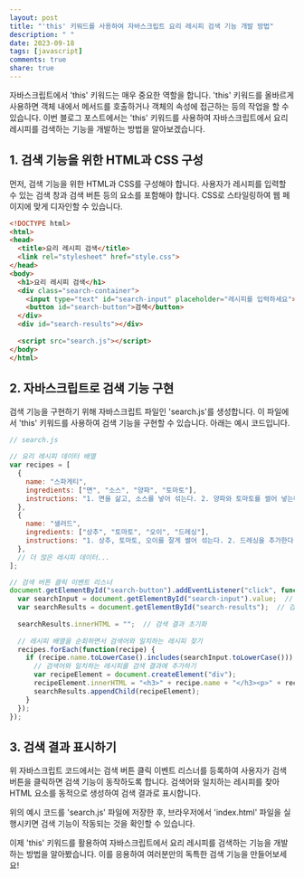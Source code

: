 ```yaml
---
layout: post
title: "'this' 키워드를 사용하여 자바스크립트 요리 레시피 검색 기능 개발 방법"
description: " "
date: 2023-09-18
tags: [javascript]
comments: true
share: true
---
```


자바스크립트에서 'this' 키워드는 매우 중요한 역할을 합니다. 'this' 키워드를 올바르게 사용하면 객체 내에서 메서드를 호출하거나 객체의 속성에 접근하는 등의 작업을 할 수 있습니다. 이번 블로그 포스트에서는 'this' 키워드를 사용하여 자바스크립트에서 요리 레시피를 검색하는 기능을 개발하는 방법을 알아보겠습니다.

## 1. 검색 기능을 위한 HTML과 CSS 구성
먼저, 검색 기능을 위한 HTML과 CSS를 구성해야 합니다. 사용자가 레시피를 입력할 수 있는 검색 창과 검색 버튼 등의 요소를 포함해야 합니다. CSS로 스타일링하여 웹 페이지에 맞게 디자인할 수 있습니다.

```html
<!DOCTYPE html>
<html>
<head>
  <title>요리 레시피 검색</title>
  <link rel="stylesheet" href="style.css">
</head>
<body>
  <h1>요리 레시피 검색</h1>
  <div class="search-container">
    <input type="text" id="search-input" placeholder="레시피를 입력하세요">
    <button id="search-button">검색</button>
  </div>
  <div id="search-results"></div>
  
  <script src="search.js"></script>
</body>
</html>
```

## 2. 자바스크립트로 검색 기능 구현
검색 기능을 구현하기 위해 자바스크립트 파일인 'search.js'를 생성합니다. 이 파일에서 'this' 키워드를 사용하여 검색 기능을 구현할 수 있습니다. 아래는 예시 코드입니다.

```javascript
// search.js

// 요리 레시피 데이터 배열
var recipes = [
  {
    name: "스파게티",
    ingredients: ["면", "소스", "양파", "토마토"],
    instructions: "1. 면을 삶고, 소스를 넣어 섞는다. 2. 양파와 토마토를 썰어 넣는다."
  },
  {
    name: "샐러드",
    ingredients: ["상추", "토마토", "오이", "드레싱"],
    instructions: "1. 상추, 토마토, 오이를 잘게 썰어 섞는다. 2. 드레싱을 추가한다."
  },
  // 더 많은 레시피 데이터...
];

// 검색 버튼 클릭 이벤트 리스너
document.getElementById("search-button").addEventListener("click", function() {
  var searchInput = document.getElementById("search-input").value;  // 검색어 가져오기
  var searchResults = document.getElementById("search-results");  // 검색 결과 표시할 요소
  
  searchResults.innerHTML = "";  // 검색 결과 초기화
  
  // 레시피 배열을 순회하면서 검색어와 일치하는 레시피 찾기
  recipes.forEach(function(recipe) {
    if (recipe.name.toLowerCase().includes(searchInput.toLowerCase())) {
      // 검색어와 일치하는 레시피를 검색 결과에 추가하기
      var recipeElement = document.createElement("div");
      recipeElement.innerHTML = "<h3>" + recipe.name + "</h3><p>" + recipe.ingredients.join(", ") + "</p><p>" + recipe.instructions + "</p>";
      searchResults.appendChild(recipeElement);
    }
  });
});
```

## 3. 검색 결과 표시하기
위 자바스크립트 코드에서는 검색 버튼 클릭 이벤트 리스너를 등록하여 사용자가 검색 버튼을 클릭하면 검색 기능이 동작하도록 합니다. 검색어와 일치하는 레시피를 찾아 HTML 요소를 동적으로 생성하여 검색 결과로 표시합니다.

위의 예시 코드를 'search.js' 파일에 저장한 후, 브라우저에서 'index.html' 파일을 실행시키면 검색 기능이 작동되는 것을 확인할 수 있습니다.

이제 'this' 키워드를 활용하여 자바스크립트에서 요리 레시피를 검색하는 기능을 개발하는 방법을 알아봤습니다. 이를 응용하여 여러분만의 독특한 검색 기능을 만들어보세요!